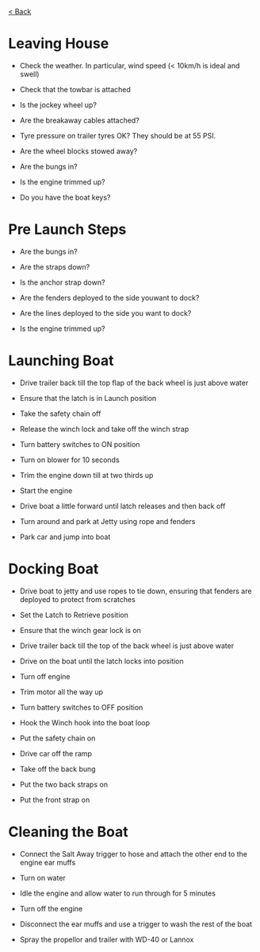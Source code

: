 [< Back](/README.md)
# Leaving House

-   Check the weather. In particular, wind speed (< 10km/h is ideal and swell)

-   Check that the towbar is attached

-   Is the jockey wheel up?

-   Are the breakaway cables attached?

-   Tyre pressure on trailer tyres OK? They should be at 55 PSI.

-   Are the wheel blocks stowed away?

-   Are the bungs in?

-   Is the engine trimmed up?

-   Do you have the boat keys?

# Pre Launch Steps

-   Are the bungs in?

-   Are the straps down?

-   Is the anchor strap down?

-   Are the fenders deployed to the side youwant to dock?

-   Are the lines deployed to the side you want to dock?

-   Is the engine trimmed up?

# Launching Boat

-   Drive trailer back till the top flap of the back wheel is just above water

-   Ensure that the latch is in Launch position

-   Take the safety chain off

-   Release the winch lock and take off the winch strap

-   Turn battery switches to ON position

-   Turn on blower for 10 seconds

-   Trim the engine down till at two thirds up

-   Start the engine

-   Drive boat a little forward until latch releases and then back off

-   Turn around and park at Jetty using rope and fenders

-   Park car and jump into boat

# Docking Boat

-   Drive boat to jetty and use ropes to tie down, ensuring that fenders are deployed to protect from scratches

-   Set the Latch to Retrieve position

-   Ensure that the winch gear lock is on

-   Drive trailer back till the top of the back wheel is just above water

-   Drive on the boat until the latch locks into position

-   Turn off engine

-   Trim motor all the way up

-   Turn battery switches to OFF position

-   Hook the Winch hook into the boat loop

-   Put the safety chain on

-   Drive car off the ramp

-   Take off the back bung

-   Put the two back straps on

-   Put the front strap on

# Cleaning the Boat

-   Connect the Salt Away trigger to hose and attach the other end to the engine ear muffs

-   Turn on water

-   Idle the engine and allow water to run through for 5 minutes

-   Turn off the engine

-   Disconnect the ear muffs and use a trigger to wash the rest of the boat

-   Spray the propellor and trailer with WD-40 or Lannox